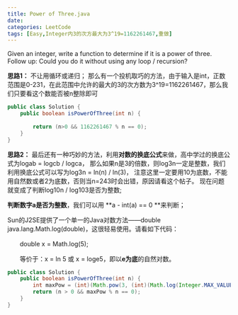 ```yaml
---
title: Power of Three.java
date: 
categories: LeetCode
tags: [Easy,Integer内3的次方最大为3^19=1162261467,重做]
---
```

Given an integer, write a function to determine if it is a power of three.
Follow up:
Could you do it without using any loop / recursion?
<!-- more -->
**思路1：**
不让用循环或递归；
那么有一个投机取巧的方法，由于输入是int，正数范围是0-231，在此范围中允许的最大的3的次方数为3^19=1162261467，那么我们只要看这个数能否被n整除即可
``` java
public class Solution {
    public boolean isPowerOfThree(int n) {
		
		return (n>0 && 1162261467 % n == 0);
    }
}
``` 


**思路2：**
最后还有一种巧妙的方法，利用**对数的换底公式**来做，高中学过的换底公式为logab = logcb / logca，
那么如果n是3的倍数，则log3n一定是整数，我们利用换底公式可以写为log3n = ln(n) / ln(3)，
注意这里一定要用10为底数，不能用自然数或者2为底数，否则当n=243时会出错，原因请看这个帖子。
现在问题就变成了判断log10n / log103是否为整数;


**判断数字a是否为整数**，我们可以用 **a - int(a) == 0 **来判断；

Sun的J2SE提供了一个单一的Java对数方法——double java.lang.Math.log(double)，这很轻易使用。请看如下代码：

　　double x = Math.log(5);

　　等价于：x = ln 5 或 x = loge5，即以**e为底**的自然对数。

``` java
public class Solution {
    public boolean isPowerOfThree(int n) {
        int maxPow = (int)(Math.pow(3, (int)(Math.log(Integer.MAX_VALUE) / Math.log(3))));
        return (n > 0 && maxPow % n == 0);
    }
}
``` 